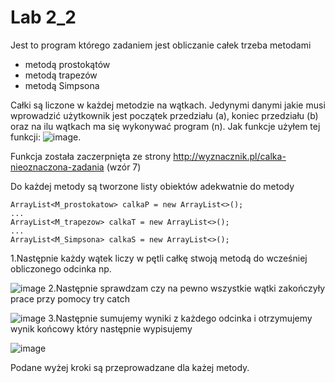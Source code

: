 # Lab 2_2

Jest to program którego zadaniem jest obliczanie całek trzeba metodami
- metodą prostokątów
- metodą trapezów
- metodą Simpsona

Całki są liczone w każdej metodzie na wątkach. Jedynymi danymi jakie musi wprowadzić
użytkownik jest początek przedziału (a), koniec przedziału (b) oraz na ilu wątkach 
ma się wykonywać program (n). Jak funkcje użyłem tej funkcji: 
![image](https://user-images.githubusercontent.com/80325475/140799284-e754d94d-5db2-4796-a604-805fa2c5f951.png). 

Funkcja została zaczerpnięta ze strony http://wyznacznik.pl/calka-nieoznaczona-zadania (wzór 7)

Do każdej metody są tworzone listy obiektów adekwatnie do metody
```
ArrayList<M_prostokatow> calkaP = new ArrayList<>();
...
ArrayList<M_trapezow> calkaT = new ArrayList<>();
...
ArrayList<M_Simpsona> calkaS = new ArrayList<>();

```

1.Następnie każdy wątek liczy w pętli całkę stwoją metodą do wcześniej obliczonego odcinka np.


![image](https://user-images.githubusercontent.com/80325475/140801644-a5a43d76-a3c8-4ece-923b-57ef162a9589.png)
2.Następnie sprawdzam czy na pewno wszystkie wątki zakończyły prace przy pomocy try catch


![image](https://user-images.githubusercontent.com/80325475/140801717-5f13f9a2-ee07-4aa0-ba6b-2d7579e1170d.png)
3.Następnie sumujemy wyniki z każdego odcinka i otrzymujemy wynik końcowy który następnie wypisujemy


![image](https://user-images.githubusercontent.com/80325475/140801870-c7f63d67-cea2-490c-9080-4896d0b93574.png)


Podane wyżej kroki są przeprowadzane dla każej metody.
